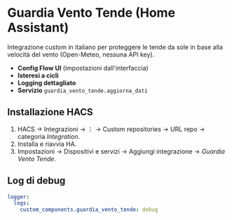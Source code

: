 # Guardia Vento Tende (Home Assistant)

Integrazione custom in italiano per proteggere le tende da sole in base alla velocità del vento (Open-Meteo, nessuna API key).
- **Config Flow UI** (impostazioni dall'interfaccia)
- **Isteresi a cicli**
- **Logging dettagliato**
- **Servizio** `guardia_vento_tende.aggiorna_dati`

## Installazione HACS
1. HACS → Integrazioni → ⋮ → Custom repositories → URL repo → categoria *Integration*.
2. Installa e riavvia HA.
3. Impostazioni → Dispositivi e servizi → Aggiungi integrazione → *Guardia Vento Tende*.

## Log di debug
```yaml
logger:
  logs:
    custom_components.guardia_vento_tende: debug
```

